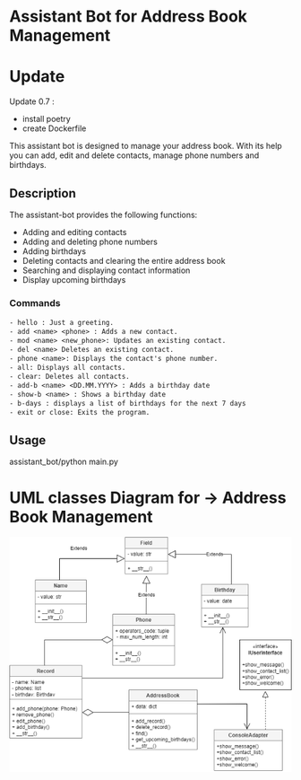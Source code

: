 # Assistant Bot for Address Book Management 

# Update
Update 0.7 :
   - install poetry
   - create Dockerfile

This assistant bot is designed to manage your address book. With its help you can add, edit and delete contacts, manage phone numbers and birthdays.

## Description

The assistant-bot provides the following functions:
- Adding and editing contacts
- Adding and deleting phone numbers
- Adding birthdays
- Deleting contacts and clearing the entire address book
- Searching and displaying contact information
- Display upcoming birthdays

### Commands

    - hello : Just a greeting.
    - add <name> <phone> : Adds a new contact.
    - mod <name> <new_phone>: Updates an existing contact.
    - del <name> Deletes an existing contact.
    - phone <name>: Displays the contact's phone number.
    - all: Displays all contacts.
    - clear: Deletes all contacts.  
    - add-b <name> <DD.MM.YYYY> : Adds a birthday date
    - show-b <name> : Shows a birthday date
    - b-days : displays a list of birthdays for the next 7 days
    - exit or close: Exits the program.

## Usage
assistant_bot/python main.py


# UML classes Diagram for -> Address Book Management
![UML_AddressBookAssistantBot](https://github.com/frederikibara/goit-algo-hw-09/blob/main/UML_AddressBookAssistantBot%20.png)

